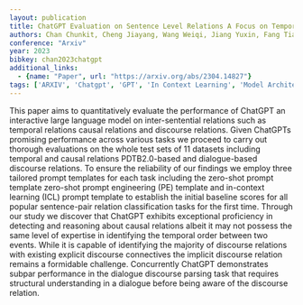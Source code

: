 ```yaml
---
layout: publication
title: ChatGPT Evaluation on Sentence Level Relations A Focus on Temporal Causal and Discourse Relations
authors: Chan Chunkit, Cheng Jiayang, Wang Weiqi, Jiang Yuxin, Fang Tianqing, Liu Xin, Song Yangqiu
conference: "Arxiv"
year: 2023
bibkey: chan2023chatgpt
additional_links:
  - {name: "Paper", url: "https://arxiv.org/abs/2304.14827"}
tags: ['ARXIV', 'Chatgpt', 'GPT', 'In Context Learning', 'Model Architecture', 'Prompt']
---
```

This paper aims to quantitatively evaluate the performance of ChatGPT an interactive large language model on inter-sentential relations such as temporal relations causal relations and discourse relations. Given ChatGPTs promising performance across various tasks we proceed to carry out thorough evaluations on the whole test sets of 11 datasets including temporal and causal relations PDTB2.0-based and dialogue-based discourse relations. To ensure the reliability of our findings we employ three tailored prompt templates for each task including the zero-shot prompt template zero-shot prompt engineering (PE) template and in-context learning (ICL) prompt template to establish the initial baseline scores for all popular sentence-pair relation classification tasks for the first time. Through our study we discover that ChatGPT exhibits exceptional proficiency in detecting and reasoning about causal relations albeit it may not possess the same level of expertise in identifying the temporal order between two events. While it is capable of identifying the majority of discourse relations with existing explicit discourse connectives the implicit discourse relation remains a formidable challenge. Concurrently ChatGPT demonstrates subpar performance in the dialogue discourse parsing task that requires structural understanding in a dialogue before being aware of the discourse relation.

